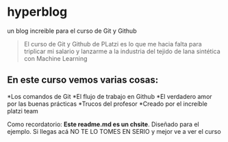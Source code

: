 # hyperblog
un blog increible para el curso de Git y Github
>El curso de Git y Github de PLatzi es lo que me hacia falta para triplicar mi salario
y lanzarme a la industria del tejido de lana sintética con Machine Learning

## En este curso vemos varias cosas:
*Los comandos de Git 
*El flujo de trabajo en Github
*El verdadero amor por las buenas prácticas
*Trucos del profesor
*Creado por el increíble platzi team

Como recordatorio: **Este readme.md es un chsite**. Diseñado para el ejemplo. Si llegas acá NO TE LO TOMES EN SERIO y mejor ve a ver el curso
